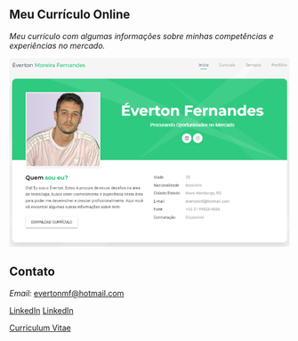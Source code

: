 ## Meu Currículo Online 
_Meu currículo com algumas informações sobre minhas competências e experiências no mercado._

![](images/sc-pag-cv.png)

## Contato
_Email:_ evertonmf@hotmail.com

<a href="https://www.linkedin.com/in/everton-fernandes-a755a4274/" target="_blank">LinkedIn</a>
[LinkedIn](https://www.linkedin.com/in/everton-fernandes-a755a4274/)

[Curriculum Vitae](https://fernandes-everton.github.io)